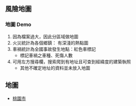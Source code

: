 ## 風險地圖

### 地圖 Demo

1. 因為檔案過大，因此分區域做地圖
2. 火災統計為各個鄉鎮： 有深淺的熱點圖
3. 車禍統計為全國事故發生地點：紅色車標記
   - 標記車禍之車種、死傷人數
4. 可用左方搜尋欄，搜索爬到有地址且可查到經緯度的建築執照
   - 其他不確定地址的資料並未放入地圖



## 地圖

- [桃園市](桃園市.html)

